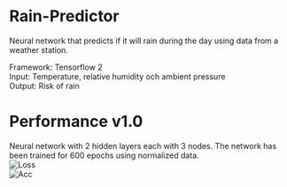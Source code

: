 # Rain-Predictor
Neural network that predicts if it will rain during the day using data from a weather station.    
  
Framework:  Tensorflow 2  
Input: Temperature, relative humidity och ambient pressure  
Output: Risk of rain  

# Performance v1.0
Neural network with 2 hidden layers each with 3 nodes. The network has been trained for 600 epochs using normalized data.  
![Loss](https://github.com/TantDre/Regn-Prediktor/blob/master/Plots/Loss.png?raw=true)  
![Acc](https://github.com/TantDre/Regn-Prediktor/blob/master/Plots/Acc.png?raw=true)  
